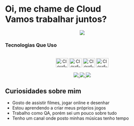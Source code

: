 # Oi, me chame de Cloud <br> Vamos trabalhar juntos?

<div align=center>
  <img src="https://github-readme-stats.vercel.app/api?username=CloudCryyy&show_icons=true&theme=tokyonight">
<h3 align=left>Tecnologias Que Uso</h3>
  <div style="display: inline_block"><br>
    <img align="center" alt="Cloud-Js" height="30" width="40" src="https://cdn.jsdelivr.net/gh/devicons/devicon/icons/javascript/javascript-plain.svg">
    <img align="center" alt="Cloud-HTML" height="30" width="40" src="https://cdn.jsdelivr.net/gh/devicons/devicon/icons/html5/html5-plain.svg">
    <img align="center" alt="Cloud-CSS" height="30" width="40" src="https://cdn.jsdelivr.net/gh/devicons/devicon/icons/css3/css3-plain.svg">
    <img align="center" alt="Cloud-Git" height="30" width="40" src="https://cdn.jsdelivr.net/gh/devicons/devicon/icons/git/git-plain.svg">
  </div>
<br>
  
  <a href="https://www.instagram.com/cloudcrycoding/" target="_blank" rel=”noopener”>
  <img src="https://img.shields.io/badge/-Instagram-%23E4405F?style=for-the-badge&logo=instagram&logoColor=white"/>
  </a>
  <a href = "mailto:cloudcryy@gmail.com" target="_blank" rel=”noopener”>
  <img src="https://img.shields.io/badge/-Gmail-%23333?style=for-the-badge&logo=gmail&logoColor=white"/>
  </a>
  <a href="https://www.linkedin.com/in/cloudcry/" target="_blank" rel=”noopener”>
  <img src="https://img.shields.io/badge/-LinkedIn-%230077B5?style=for-the-badge&logo=linkedin&logoColor=white"/>
  </a>
</div>

## Curiosidades sobre mim

- Gosto de assistir filmes, jogar online e desenhar
- Estou aprendendo a criar meus próprios jogos
- Trabalho como QA, porém sei um pouco sobre tudo
- Tenho um canal onde posto minhas músicas tenho tempo
